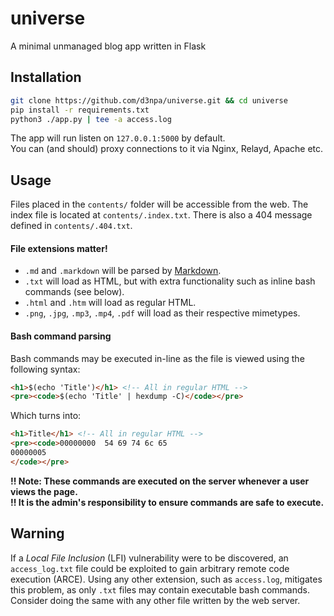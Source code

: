 # universe
A minimal unmanaged blog app written in Flask

## Installation
```bash
git clone https://github.com/d3npa/universe.git && cd universe
pip install -r requirements.txt
python3 ./app.py | tee -a access.log
```
The app will run listen on `127.0.0.1:5000` by default.<br>
You can (and should) proxy connections to it via Nginx, Relayd, Apache etc.

## Usage
Files placed in the `contents/` folder will be accessible from the web.
The index file is located at `contents/.index.txt`.
There is also a 404 message defined in `contents/.404.txt`.

#### File extensions matter!
- `.md` and `.markdown` will be parsed by [Markdown](https://pypi.org/project/Markdown/).
- `.txt` will load as HTML, but with extra functionality such as inline bash commands (see below).
- `.html` and `.htm` will load as regular HTML.
- `.png`, `.jpg`, `.mp3`, `.mp4`, `.pdf` will load as their respective mimetypes.

#### Bash command parsing
Bash commands may be executed in-line as the file is viewed using the following syntax:
```html
<h1>$(echo 'Title')</h1> <!-- All in regular HTML -->
<pre><code>$(echo 'Title' | hexdump -C)</code></pre>
```
Which turns into:
```html
<h1>Title</h1> <!-- All in regular HTML -->
<pre><code>00000000  54 69 74 6c 65                                    |Title|
00000005
</code></pre>
```
**!! Note: These commands are executed on the server whenever a user views the page.**<br>
**!! It is the admin's responsibility to ensure commands are safe to execute.**

## Warning
If a *Local File Inclusion* (LFI) vulnerability were to be discovered, an `access_log.txt` file could be exploited to gain arbitrary remote code execution (ARCE). Using any other extension, such as `access.log`, mitigates this problem, as only `.txt` files may contain executable bash commands. Consider doing the same with any other file written by the web server.
